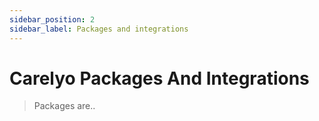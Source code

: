 ```yaml
---
sidebar_position: 2
sidebar_label: Packages and integrations
---
```


# Carelyo  Packages And Integrations

> Packages are..
